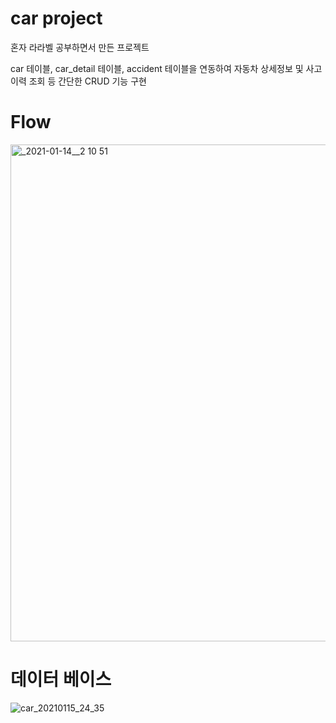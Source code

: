 # car project
혼자 라라벨 공부하면서 만든 프로젝트

car 테이블, car_detail 테이블, accident 테이블을 연동하여 자동차 상세정보 및 사고이력 조회 등 간단한 CRUD 기능 구현

# Flow
<img width="795" alt="_2021-01-14__2 10 51" src="https://user-images.githubusercontent.com/66250890/104696958-5cc0b500-5752-11eb-90df-d34d04a6df12.png">


# 데이터 베이스
![car_20210115_24_35](https://user-images.githubusercontent.com/66250890/104699783-985d7e00-5756-11eb-9bb0-482111831609.png)

